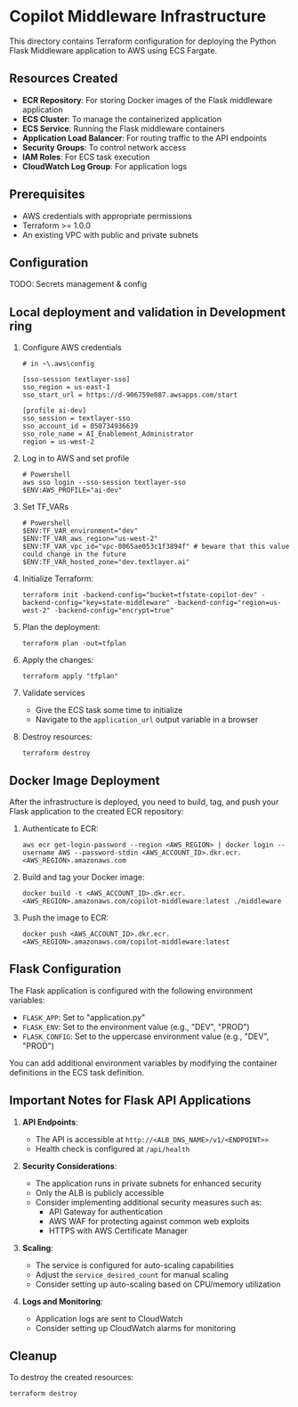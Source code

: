 # Copilot Middleware Infrastructure

This directory contains Terraform configuration for deploying the Python Flask Middleware application to AWS using ECS Fargate.

## Resources Created

* **ECR Repository**: For storing Docker images of the Flask middleware application
* **ECS Cluster**: To manage the containerized application
* **ECS Service**: Running the Flask middleware containers
* **Application Load Balancer**: For routing traffic to the API endpoints
* **Security Groups**: To control network access
* **IAM Roles**: For ECS task execution
* **CloudWatch Log Group**: For application logs

## Prerequisites

* AWS credentials with appropriate permissions
* Terraform >= 1.0.0
* An existing VPC with public and private subnets

## Configuration

TODO: Secrets management & config

## Local deployment and validation in Development ring

1. Configure AWS credentials
   ```
   # in ~\.aws\config

   [sso-session textlayer-sso]
   sso_region = us-east-1
   sso_start_url = https://d-906759e087.awsapps.com/start
      
   [profile ai-dev]
   sso_session = textlayer-sso
   sso_account_id = 050734936639
   sso_role_name = AI_Enablement_Administrator
   region = us-west-2
   ```

2. Log in to AWS and set profile
   ```
   # Powershell
   aws sso login --sso-session textlayer-sso
   $ENV:AWS_PROFILE="ai-dev"
   ```

3. Set TF_VARs
   ```
   # Powershell
   $ENV:TF_VAR_environment="dev"
   $ENV:TF_VAR_aws_region="us-west-2"
   $ENV:TF_VAR_vpc_id="vpc-0065ae053c1f3894f" # beware that this value could change in the future
   $ENV:TF_VAR_hosted_zone="dev.textlayer.ai"
   ```

4. Initialize Terraform:
   ```
   terraform init -backend-config="bucket=tfstate-copilot-dev" -backend-config="key=state-middleware" -backend-config="region=us-west-2" -backend-config="encrypt=true"
   ```

5. Plan the deployment:
   ```
   terraform plan -out=tfplan
   ```

6. Apply the changes:
   ```
   terraform apply "tfplan"
   ```

7. Validate services
   - Give the ECS task some time to initialize
   - Navigate to the `application_url` output variable in a browser

8. Destroy resources:
   ```
   terraform destroy
   ```

## Docker Image Deployment

After the infrastructure is deployed, you need to build, tag, and push your Flask application to the created ECR repository:

1. Authenticate to ECR:
   ```
   aws ecr get-login-password --region <AWS_REGION> | docker login --username AWS --password-stdin <AWS_ACCOUNT_ID>.dkr.ecr.<AWS_REGION>.amazonaws.com
   ```

2. Build and tag your Docker image:
   ```
   docker build -t <AWS_ACCOUNT_ID>.dkr.ecr.<AWS_REGION>.amazonaws.com/copilot-middleware:latest ./middleware
   ```

3. Push the image to ECR:
   ```
   docker push <AWS_ACCOUNT_ID>.dkr.ecr.<AWS_REGION>.amazonaws.com/copilot-middleware:latest
   ```

## Flask Configuration

The Flask application is configured with the following environment variables:

- `FLASK_APP`: Set to "application.py"
- `FLASK_ENV`: Set to the environment value (e.g., "DEV", "PROD")
- `FLASK_CONFIG`: Set to the uppercase environment value (e.g., "DEV", "PROD")

You can add additional environment variables by modifying the container definitions in the ECS task definition.

## Important Notes for Flask API Applications

1. **API Endpoints**:
   - The API is accessible at `http://<ALB_DNS_NAME>/v1/<ENDPOINT>>`
   - Health check is configured at `/api/health`

2. **Security Considerations**:
   - The application runs in private subnets for enhanced security
   - Only the ALB is publicly accessible
   - Consider implementing additional security measures such as:
     - API Gateway for authentication
     - AWS WAF for protecting against common web exploits
     - HTTPS with AWS Certificate Manager

4. **Scaling**:
   - The service is configured for auto-scaling capabilities
   - Adjust the `service_desired_count` for manual scaling
   - Consider setting up auto-scaling based on CPU/memory utilization

5. **Logs and Monitoring**:
   - Application logs are sent to CloudWatch
   - Consider setting up CloudWatch alarms for monitoring

## Cleanup

To destroy the created resources:

```
terraform destroy
``` 